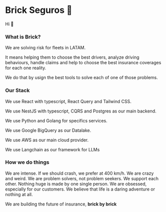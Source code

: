 # Brick Seguros 🧱

Hi 🤙

### What is Brick?
We are solving risk for fleets in LATAM.

It means helping them to choose the best drivers, analyze driving behaviours, handle claims and help to choose the best insurance coverages for each one reality.

We do that by usign the best tools to solve each of one of those problems.

### Our Stack

We use React with typescript, React Query and Tailwind CSS.

We use NestJS with typescript, CQRS and Postgres as our main backend.

We use Python and Golang for specifics services.

We use Google BigQuery as our Datalake.

We use AWS as our main cloud provider.

We use Langchain as our framework for LLMs

### How we do things

We are intense. If we should crash, we prefer at 400 km/h.
We are crazy and weird.
We are problem solvers, not problem seekers.
We support each other. Nothing huge is made by one single person.
We are obsessed, especially for our customers.
We believe that life is a daring adventure or nothing at all.

We are building the future of insurance, **brick by brick**
